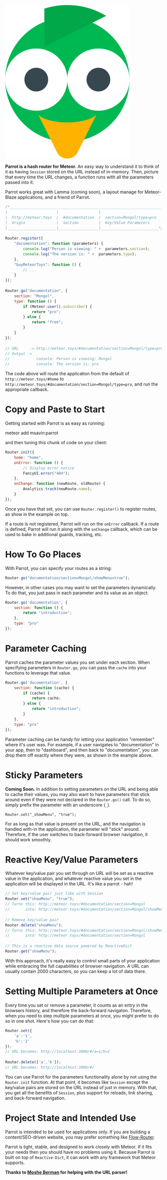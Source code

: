 <img src="https://raw.githubusercontent.com/msavin/Parrot/master/PARROT.png">

**Parrot is a hash router for Meteor.** An easy way to understand it to think of it as having `Session` stored on the URL instead of in-memory. Then, picture that every time the URL changes, a function runs with all the parameters passed into it. 

Parrot works great with Lamma (coming soon), a layout manage for Meteor-Blaze applications, and a friend of Parrot.

```javascript
/*____________________________________________________________________
|                      |                  |                           |
|  http://meteor.toys  /  #documentation  /  section=Mongol/type=pro  |
|  Origin              |  Section         |  Key/Value Parameters     |
|______________________|__________________|__________________________*/

Router.register({
    "documentation": function (parameters) {
        console.log("Person is viewing: " +  parameters.section); 
        console.log("The version is: " +  parameters.type);
    },
    "buyMeteorToys": function () {
        // ... 
    }
});

Router.go("documentation", {
	section: "Mongol",
	type: function () {
		if (Meteor.user().subscriber) {
			return "pro";
		} else {
			return "free";
		}
	}
});

// URL     -> http://meteor.toys/#documentation/section=Mongol/type=pro
// Output -> 
//            console: Person is viewing: Mongol
//            console: The version is: pro
```

The code above will route the application from the default of `http://meteor.toys/#home` to `http://meteor.toys/#documentation/section=Mongol/type=pro`, and run the appropriate callback.

# Copy and Paste to Start

Getting started with Parrot is as easy as running:

meteor add msavin:parrot

and then tuning this chunk of code on your client:

```javascript
Router.init({
    home: "home",
    onError: function () {
        // Display error notice
        FancyUI.error("404");
    },
    onChange: function (newRoute, oldRoute) {
        Analytics.track(newRoute.name);
    }
});
```

Once you have that set, you can use `Router.register()` to register routes, as show in the example on top. 

If a route is not registered, Parrot will run on the `onError` callback. If a route is defined, Parrot will run it along with the `onChange` callback, which can be used to bake in additional guards, tracking, etc.

# How To Go Places

With Parrot, you can specify your routes as a string:

```javascript
Router.go("documentation/section=Mongol/showMenu=true");
```

However, in other cases you may want to set the parameters dynamically. To do that, you just pass in each parameter and its value as an object:

```javascript
Router.go('documentation', {
	section: function () {
		return "introduction";
	},
	type: "pro"
});
```

# Parameter Caching

Parrot caches the parameter values you set under each section. When specifying parameters in `Router.go`, you can pass the `cache` into your functions to leverage that value.

```javascript
Router.go('documentation', {
    section: function (cache) {
        if (cache) {
            return cache;
        } else {
            return "introduction";
        }
    },
    type: "pro"
});
``` 

Parameter caching can be handy for letting your application "remember" where it's user was. For example, if a user navigates to "documentation" in your app, then to "dashboard", and then back to "documentation", you can drop them off exactly where they were, as shown in the example above.

# Sticky Parameters

**Coming Soon.** In addition to setting parameters on the URL and being able to cache their values, you may also want to have parameters that stick around even if they were not declared in the `Router.go()` call. To do so, simply prefix the parameter with an underscore (`_`).

```
Router.set("_showMenu", "true");
```

For as long as that value is present on the URL, and the navigation is handled with-in the application, the parameter will "stick" around. Therefore, if the user switches to back-forward browser navigation, it should work smoothly.

# Reactive Key/Value Parameters

Whatever key/value pair you set through on URL will be set as a reactive value in the application, and whatever reactive value you set in the application will be displayed in the URL. It's like a parrot - hah!

```javascript
// Set key/value pair just like with Session
Router.set("showMenu", "true");
// Turns this: http://meteor.toys/#documentation/section=Mongol
//       into: http://meteor.toys/#documentation/section=Mongol/showMenu=true

// Remove key/value pair
Router.delete("showMenu");
// Turns this: http://meteor.toys/#documentation/section=Mongol/showMenu=true
//       into: http://meteor.toys/#documentation/section=Mongol

// This is a reactive data source powered by ReactiveDict
Router.get("showMenu");
```

With this approach, it's really easy to control small parts of your application while embracing the full capabilities of browser navigation. A URL can usually contain 2000 characters, so you can keep a lot of data there.

# Setting Multiple Parameters at Once

Every time you set or remove a parameter, it counts as an entry in the browsers history, and therefore the back-forward navigaton. Therefore, when you need to step multiple parameters at once, you might prefer to do so in one shot. Here's how you can do that:

```javascript
Router.set({
    'a':'1',
    'b':'2'
}); 
// URL becomes: http://localhost:3000/#/a=1/b=2

Router.delete(['a','b']); 
// URL becomes: http://localhost:3000/#/
```

You can use Parrot for the parameters functionality alone by not using the `Router.init` function. At that point, it becomes like `Session` except the key/value pairs are stored on the URL instead of just in memory. With that, you get all the benefits of `Session`, plus support for reloads, link sharing, and back-forward navigation.

# Project State and Intended Use

Parrot is intended to be used for applications only. If you are building a content/SEO-driven website, you may prefer something like [Flow-Router](http://github.com/kadira/flow-router).

Parrot is light, stable, and designed to work closely with Meteor. If it fits your needs then you should have no problems using it. Because Parrot is built on top of `Reactive-Dict`, it can work with any framework that Meteor supports.

**Thanks to [Moshe Berman](http://github.com/mosheberman) for helping with the URL parser!**
